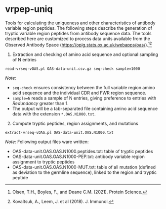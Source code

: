 # vrpep-uniq
Tools for calculating the uniqueness and other characteristics of antibody variable region peptides. 
The following steps describe the generation of tryptic variable region peptides from antibody sequence data. The tools described here are customized to process data units available from the Observed Antibody Space (<https://opig.stats.ox.ac.uk/webapps/oas/>).[^1][^2]

1. Extraction and checking of amino acid sequence and optional sampling of N entries

```
read-vrseq-vOAS.pl OAS-data-unit.csv.gz seq-check sample=1000
```

*Note:*

- `seq-check` ensures consistency between the full variable region amino acid sequence and the individual CDR and FWR region sequence.
- `sample=N` reads a sample of N entries, giving preference to entries with *Redundancy* greater than 1.
- The output will be a tab-separated file containing amino acid sequence data with the extension `*.OAS.N1000.txt`.

2. Compute tryptic peptides, region assignments, and mutations

```
extract-vrseq-vOAS.pl OAS-data-unit.OAS.N1000.txt
```

*Note:* Following output files ware written:

- OAS-data-unit.OAS.OAS.N1000.peptides.txt: table of tryptic peptides 
- OAS-data-unit.OAS.OAS.N1000-PEP.txt: antibody variable region assignment to tryptic peptides
- OAS-data-unit.OAS.OAS.N1000-MUT.txt: table of all mutation (defined as deviation to the germline sequence), linked to the region and tryptic peptide


[^1]: Olsen, T.H., Boyles, F., and Deane C.M. (2021). Protein Science.
[^2]: Kovaltsuk, A., Leem, J. et al (2018). J. Immunol.
